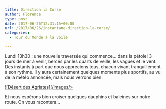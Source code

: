 ```yaml
---
title: Direction la Corse
author: Florence
type: post
date: 2017-06-26T12:31:15+00:00
url: /2017/06/26/instantane-direction-la-corse/
categories:
  - Tour du Monde à la voile

---
```

Lundi 13h30 : une nouvelle traversée qui commence... dans la pétole! 3 jours de mer à venir, bercés par les quarts de veille, les vagues et le vent. Des instants à part que nous apprécions tous, chacun vivant tranquillement à son rythme. Il y aura certainement quelques moments plus sportifs, au vu de la météo annoncée, mais nous verrons bien.

[![Désert des Agriates](/images/>][1]

Et nous espérons bien croiser quelques dauphins et baleines sur notre route. On vous racontera...

 [1]: https://deh0rsblog.files.wordpress.com/2017/06/img_20170626_142209485.jpg